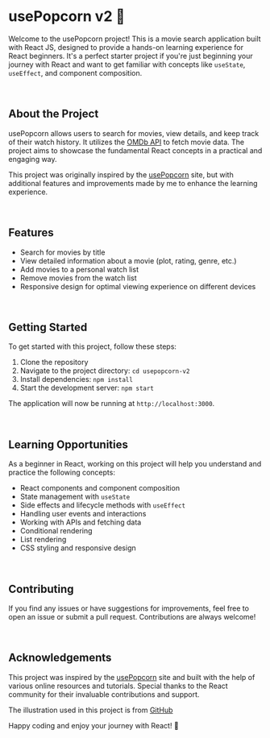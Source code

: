 # usePopcorn v2 🍿

Welcome to the usePopcorn project! This is a movie search application built with React JS, designed to provide a hands-on learning experience for React beginners. It's a perfect starter project if you're just beginning your journey with React and want to get familiar with concepts like `useState`, `useEffect`, and component composition.

<br>

## About the Project

usePopcorn allows users to search for movies, view details, and keep track of their watch history. It utilizes the [OMDb API](http://www.omdbapi.com/) to fetch movie data. The project aims to showcase the fundamental React concepts in a practical and engaging way.

This project was originally inspired by the [usePopcorn](https://usepopcorn.netlify.app/) site, but with additional features and improvements made by me to enhance the learning experience.

<br>

## Features

- Search for movies by title
- View detailed information about a movie (plot, rating, genre, etc.)
- Add movies to a personal watch list
- Remove movies from the watch list
- Responsive design for optimal viewing experience on different devices

<br>

## Getting Started

To get started with this project, follow these steps:

1. Clone the repository
2. Navigate to the project directory: `cd usepopcorn-v2`
3. Install dependencies: `npm install`
4. Start the development server: `npm start`

The application will now be running at `http://localhost:3000`.

<br>

## Learning Opportunities

As a beginner in React, working on this project will help you understand and practice the following concepts:

- React components and component composition
- State management with `useState`
- Side effects and lifecycle methods with `useEffect`
- Handling user events and interactions
- Working with APIs and fetching data
- Conditional rendering
- List rendering
- CSS styling and responsive design

<br>

## Contributing

If you find any issues or have suggestions for improvements, feel free to open an issue or submit a pull request. Contributions are always welcome!

<br>

## Acknowledgements

This project was inspired by the [usePopcorn](https://usepopcorn.netlify.app/) site and built with the help of various online resources and tutorials. Special thanks to the React community for their invaluable contributions and support.

The illustration used in this project is from [GitHub]('https://github.com/')

Happy coding and enjoy your journey with React! 🚀